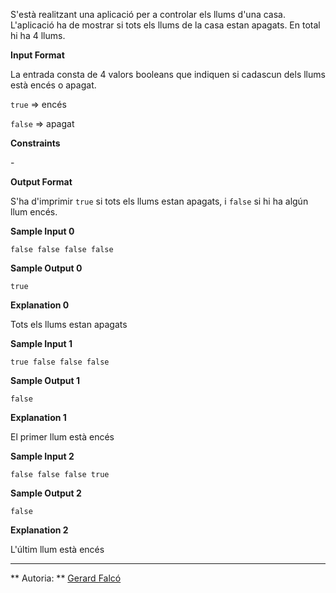 S'està realitzant una aplicació per a controlar els llums d'una casa.
L'aplicació ha de mostrar si tots els llums de la casa estan apagats. En
total hi ha 4 llums.

**Input Format**

La entrada consta de 4 valors booleans que indiquen si cadascun dels
llums està encés o apagat.

`true` =\> encés

`false` =\> apagat

**Constraints**

\-

**Output Format**

S'ha d'imprimir `true` si tots els llums estan apagats, i `false` si hi
ha algún llum encés.

**Sample Input 0**

    false false false false

**Sample Output 0**

    true

**Explanation 0**

Tots els llums estan apagats

**Sample Input 1**

    true false false false

**Sample Output 1**

    false

**Explanation 1**

El primer llum està encés

**Sample Input 2**

    false false false true

**Sample Output 2**

    false

**Explanation 2**

L'últim llum està encés

----------

** Autoria: **
[Gerard Falcó](https://github.com/gerardfp)
